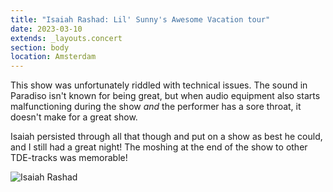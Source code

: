 ```yaml
---
title: "Isaiah Rashad: Lil' Sunny's Awesome Vacation tour"
date: 2023-03-10
extends: _layouts.concert
section: body
location: Amsterdam
---
```


This show was unfortunately riddled with technical issues. The sound in Paradiso isn't known for being great, but when
audio equipment also starts malfunctioning during the show _and_ the performer has a sore throat, it doesn't make for
a great show.

Isaiah persisted through all that though and put on a show as best he could, and I still had a great night! The moshing
at the end of the show to other TDE-tracks was memorable!

![Isaiah Rashad](/assets/images/isaiah-rashad.jpg)

